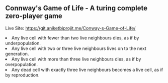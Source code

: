 ## Connway's Game of Life - A turing complete zero-player game

Live Site: https://git.aniketbiprojit.me/Conway-s-Game-of-Life/

<li>Any live cell with fewer than two live neighbours dies, as if by underpopulation.</li>
<li>Any live cell with two or three live neighbours lives on to the next generation.</li>
<li>Any live cell with more than three live neighbours dies, as if by overpopulation.</li>
<li>Any dead cell with exactly three live neighbours becomes a live cell, as if by reproduction.</li>
